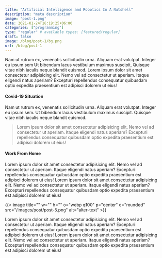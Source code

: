 ```yaml
---
title: "Artificial Intelligence and Robotics In A Nutshell"
description: "meta description"
image: "post-1.png"
date: 2021-01-24T18:19:25+06:00
categories: ["programming"]
type: "regular" # available types: [featured/regular]
draft: false
image: /blog/post-1/bg.png
url: /blog/post-1
---
```


Nam ut rutrum ex, venenatis sollicitudin urna. Aliquam erat volutpat. Integer eu ipsum sem Ut bibendum lacus vestibulum maximus suscipit, Quisque vitae nibh iaculis neque blandit euismod. Lorem ipsum dolor sit amet consectetur adipisicing elit. Nemo vel ad consectetur ut aperiam. Itaque eligendi natus aperiam? Excepturi repellendus consequatur quibusdam optio expedita praesentium est adipisci dolorem ut eius!

#### Covid-19 Situation

Nam ut rutrum ex, venenatis sollicitudin urna. Aliquam erat volutpat. Integer eu ipsum sem. Ut bibendum lacus vestibulum maximus suscipit. Quisque vitae nibh iaculis neque blandit euismod.

> Lorem ipsum dolor sit amet consectetur adipisicing elit. Nemo vel ad consectetur ut aperiam. Itaque eligendi natus aperiam? Excepturi repellendus consequatur quibusdam optio expedita praesentium est adipisci dolorem ut eius!

#### Work From Home

Lorem ipsum dolor sit amet consectetur adipisicing elit. Nemo vel ad consectetur ut aperiam. Itaque eligendi natus aperiam? Excepturi repellendus consequatur quibusdam optio expedita praesentium est adipisci dolorem ut eius! Lorem ipsum dolor sit amet consectetur adipisicing elit. Nemo vel ad consectetur ut aperiam. Itaque eligendi natus aperiam? Excepturi repellendus consequatur quibusdam optio expedita praesentium est adipisci dolorem ut eius!

{{< image title="" w="" h="" o="webp q100" p="center" c="rounded" src="/images/post/post-5.png" alt="alter-text" >}}

Lorem ipsum dolor sit amet consectetur adipisicing elit. Nemo vel ad consectetur ut aperiam. Itaque eligendi natus aperiam? Excepturi repellendus consequatur quibusdam optio expedita praesentium est adipisci dolorem ut eius! Lorem ipsum dolor sit amet consectetur adipisicing elit. Nemo vel ad consectetur ut aperiam. Itaque eligendi natus aperiam? Excepturi repellendus consequatur quibusdam optio expedita praesentium est adipisci dolorem ut eius!
